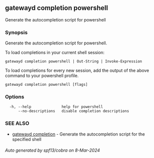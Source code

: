 ## gatewayd completion powershell

Generate the autocompletion script for powershell

### Synopsis

Generate the autocompletion script for powershell.

To load completions in your current shell session:

	gatewayd completion powershell | Out-String | Invoke-Expression

To load completions for every new session, add the output of the above command
to your powershell profile.


```
gatewayd completion powershell [flags]
```

### Options

```
  -h, --help              help for powershell
      --no-descriptions   disable completion descriptions
```

### SEE ALSO

* [gatewayd completion](gatewayd_completion.md)	 - Generate the autocompletion script for the specified shell

###### Auto generated by spf13/cobra on 8-Mar-2024

